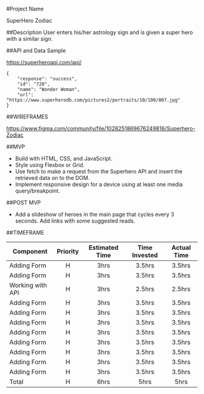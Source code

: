 #Project Name

SuperHero Zodiac

##Description
 User enters his/her astrology sign and is given a super hero with a similar sign.

 ##API and Data Sample

https://superheroapi.com/api/

```
{
    "response": "success",
    "id": "720",
    "name": "Wonder Woman",
    "url": "https://www.superherodb.com/pictures2/portraits/10/100/807.jpg"
}
```

##WIREFRAMES

 https://www.figma.com/community/file/1028251869676249816/Superhero-Zodiac

##MVP 

- Build with HTML, CSS, and JavaScript.
- Style using Flexbox or Grid.
- Use fetch to make a request from the Superhero API and insert the retrieved data on to the DOM.
- Implement responsive design for a device using at least one media query/breakpoint.

##POST MVP

- Add a slideshow of heroes in the main page that cycles every 3 seconds. Add links with some suggested reads.

##TIMEFRAME

| Component | Priority | Estimated Time | Time Invested | Actual Time |
| --- | :---: |  :---: | :---: | :---: |
| Adding Form | H | 3hrs| 3.5hrs | 3.5hrs |
| Adding Form | H | 3hrs| 3.5hrs | 3.5hrs |
| Working with API | H | 3hrs| 2.5hrs | 2.5hrs |
| Adding Form | H | 3hrs| 3.5hrs | 3.5hrs |
| Adding Form | H | 3hrs| 3.5hrs | 3.5hrs |
| Adding Form | H | 3hrs| 3.5hrs | 3.5hrs |
| Adding Form | H | 3hrs| 3.5hrs | 3.5hrs |
| Adding Form | H | 3hrs| 3.5hrs | 3.5hrs |
| Adding Form | H | 3hrs| 3.5hrs | 3.5hrs |
| Adding Form | H | 3hrs| 3.5hrs | 3.5hrs |
| Adding Form | H | 3hrs| 3.5hrs | 3.5hrs |
| Total | H | 6hrs| 5hrs | 5hrs |
